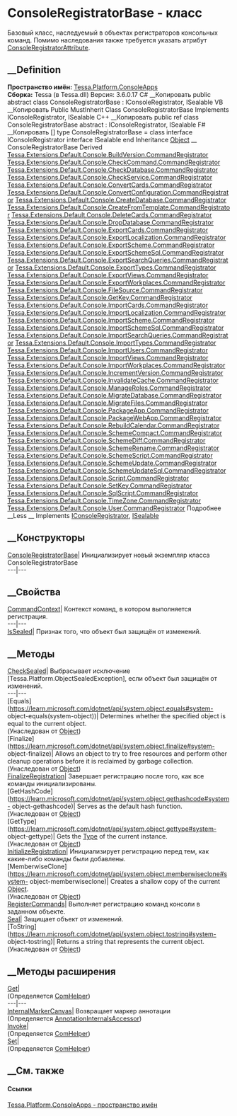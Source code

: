 # ConsoleRegistratorBase - класс
Базовый класс, наследуемый в объектах регистраторов консольных команд. Помимо
наследования также требуется указать атрибут
[ConsoleRegistratorAttribute](T_Tessa_Platform_ConsoleApps_ConsoleRegistratorAttribute.htm).
## __Definition
 **Пространство имён:**
[Tessa.Platform.ConsoleApps](N_Tessa_Platform_ConsoleApps.htm)  
 **Сборка:** Tessa (в Tessa.dll) Версия: 3.6.0.17
C# __Копировать
     public abstract class ConsoleRegistratorBase : IConsoleRegistrator, 
    	ISealable
VB __Копировать
     Public MustInherit Class ConsoleRegistratorBase
    	Implements IConsoleRegistrator, ISealable
C++ __Копировать
     public ref class ConsoleRegistratorBase abstract : IConsoleRegistrator, 
    	ISealable
F# __Копировать
     [<AbstractClassAttribute>]
    type ConsoleRegistratorBase = 
        class
            interface IConsoleRegistrator
            interface ISealable
        end
Inheritance
    [Object](https://learn.microsoft.com/dotnet/api/system.object) __ ConsoleRegistratorBase
Derived
[Tessa.Extensions.Default.Console.BuildVersion.CommandRegistrator](T_Tessa_Extensions_Default_Console_BuildVersion_CommandRegistrator.htm)
[Tessa.Extensions.Default.Console.CheckCommand.CommandRegistrator](T_Tessa_Extensions_Default_Console_CheckCommand_CommandRegistrator.htm)
[Tessa.Extensions.Default.Console.CheckDatabase.CommandRegistrator](T_Tessa_Extensions_Default_Console_CheckDatabase_CommandRegistrator.htm)
[Tessa.Extensions.Default.Console.CheckService.CommandRegistrator](T_Tessa_Extensions_Default_Console_CheckService_CommandRegistrator.htm)
[Tessa.Extensions.Default.Console.ConvertCards.CommandRegistrator](T_Tessa_Extensions_Default_Console_ConvertCards_CommandRegistrator.htm)
[Tessa.Extensions.Default.Console.ConvertConfiguration.CommandRegistrator](T_Tessa_Extensions_Default_Console_ConvertConfiguration_CommandRegistrator.htm)
[Tessa.Extensions.Default.Console.CreateDatabase.CommandRegistrator](T_Tessa_Extensions_Default_Console_CreateDatabase_CommandRegistrator.htm)
[Tessa.Extensions.Default.Console.CreateFromTemplate.CommandRegistrator](T_Tessa_Extensions_Default_Console_CreateFromTemplate_CommandRegistrator.htm)
[Tessa.Extensions.Default.Console.DeleteCards.CommandRegistrator](T_Tessa_Extensions_Default_Console_DeleteCards_CommandRegistrator.htm)
[Tessa.Extensions.Default.Console.DropDatabase.CommandRegistrator](T_Tessa_Extensions_Default_Console_DropDatabase_CommandRegistrator.htm)
[Tessa.Extensions.Default.Console.ExportCards.CommandRegistrator](T_Tessa_Extensions_Default_Console_ExportCards_CommandRegistrator.htm)
[Tessa.Extensions.Default.Console.ExportLocalization.CommandRegistrator](T_Tessa_Extensions_Default_Console_ExportLocalization_CommandRegistrator.htm)
[Tessa.Extensions.Default.Console.ExportScheme.CommandRegistrator](T_Tessa_Extensions_Default_Console_ExportScheme_CommandRegistrator.htm)
[Tessa.Extensions.Default.Console.ExportSchemeSql.CommandRegistrator](T_Tessa_Extensions_Default_Console_ExportSchemeSql_CommandRegistrator.htm)
[Tessa.Extensions.Default.Console.ExportSearchQueries.CommandRegistrator](T_Tessa_Extensions_Default_Console_ExportSearchQueries_CommandRegistrator.htm)
[Tessa.Extensions.Default.Console.ExportTypes.CommandRegistrator](T_Tessa_Extensions_Default_Console_ExportTypes_CommandRegistrator.htm)
[Tessa.Extensions.Default.Console.ExportViews.CommandRegistrator](T_Tessa_Extensions_Default_Console_ExportViews_CommandRegistrator.htm)
[Tessa.Extensions.Default.Console.ExportWorkplaces.CommandRegistrator](T_Tessa_Extensions_Default_Console_ExportWorkplaces_CommandRegistrator.htm)
[Tessa.Extensions.Default.Console.FileSource.CommandRegistrator](T_Tessa_Extensions_Default_Console_FileSource_CommandRegistrator.htm)
[Tessa.Extensions.Default.Console.GetKey.CommandRegistrator](T_Tessa_Extensions_Default_Console_GetKey_CommandRegistrator.htm)
[Tessa.Extensions.Default.Console.ImportCards.CommandRegistrator](T_Tessa_Extensions_Default_Console_ImportCards_CommandRegistrator.htm)
[Tessa.Extensions.Default.Console.ImportLocalization.CommandRegistrator](T_Tessa_Extensions_Default_Console_ImportLocalization_CommandRegistrator.htm)
[Tessa.Extensions.Default.Console.ImportScheme.CommandRegistrator](T_Tessa_Extensions_Default_Console_ImportScheme_CommandRegistrator.htm)
[Tessa.Extensions.Default.Console.ImportSchemeSql.CommandRegistrator](T_Tessa_Extensions_Default_Console_ImportSchemeSql_CommandRegistrator.htm)
[Tessa.Extensions.Default.Console.ImportSearchQueries.CommandRegistrator](T_Tessa_Extensions_Default_Console_ImportSearchQueries_CommandRegistrator.htm)
[Tessa.Extensions.Default.Console.ImportTypes.CommandRegistrator](T_Tessa_Extensions_Default_Console_ImportTypes_CommandRegistrator.htm)
[Tessa.Extensions.Default.Console.ImportUsers.CommandRegistrator](T_Tessa_Extensions_Default_Console_ImportUsers_CommandRegistrator.htm)
[Tessa.Extensions.Default.Console.ImportViews.CommandRegistrator](T_Tessa_Extensions_Default_Console_ImportViews_CommandRegistrator.htm)
[Tessa.Extensions.Default.Console.ImportWorkplaces.CommandRegistrator](T_Tessa_Extensions_Default_Console_ImportWorkplaces_CommandRegistrator.htm)
[Tessa.Extensions.Default.Console.IncrementVersion.CommandRegistrator](T_Tessa_Extensions_Default_Console_IncrementVersion_CommandRegistrator.htm)
[Tessa.Extensions.Default.Console.InvalidateCache.CommandRegistrator](T_Tessa_Extensions_Default_Console_InvalidateCache_CommandRegistrator.htm)
[Tessa.Extensions.Default.Console.ManageRoles.CommandRegistrator](T_Tessa_Extensions_Default_Console_ManageRoles_CommandRegistrator.htm)
[Tessa.Extensions.Default.Console.MigrateDatabase.CommandRegistrator](T_Tessa_Extensions_Default_Console_MigrateDatabase_CommandRegistrator.htm)
[Tessa.Extensions.Default.Console.MigrateFiles.CommandRegistrator](T_Tessa_Extensions_Default_Console_MigrateFiles_CommandRegistrator.htm)
[Tessa.Extensions.Default.Console.PackageApp.CommandRegistrator](T_Tessa_Extensions_Default_Console_PackageApp_CommandRegistrator.htm)
[Tessa.Extensions.Default.Console.PackageWebApp.CommandRegistrator](T_Tessa_Extensions_Default_Console_PackageWebApp_CommandRegistrator.htm)
[Tessa.Extensions.Default.Console.RebuildCalendar.CommandRegistrator](T_Tessa_Extensions_Default_Console_RebuildCalendar_CommandRegistrator.htm)
[Tessa.Extensions.Default.Console.SchemeCompact.CommandRegistrator](T_Tessa_Extensions_Default_Console_SchemeCompact_CommandRegistrator.htm)
[Tessa.Extensions.Default.Console.SchemeDiff.CommandRegistrator](T_Tessa_Extensions_Default_Console_SchemeDiff_CommandRegistrator.htm)
[Tessa.Extensions.Default.Console.SchemeRename.CommandRegistrator](T_Tessa_Extensions_Default_Console_SchemeRename_CommandRegistrator.htm)
[Tessa.Extensions.Default.Console.SchemeScript.CommandRegistrator](T_Tessa_Extensions_Default_Console_SchemeScript_CommandRegistrator.htm)
[Tessa.Extensions.Default.Console.SchemeUpdate.CommandRegistrator](T_Tessa_Extensions_Default_Console_SchemeUpdate_CommandRegistrator.htm)
[Tessa.Extensions.Default.Console.SchemeUpdateSql.CommandRegistrator](T_Tessa_Extensions_Default_Console_SchemeUpdateSql_CommandRegistrator.htm)
[Tessa.Extensions.Default.Console.Script.CommandRegistrator](T_Tessa_Extensions_Default_Console_Script_CommandRegistrator.htm)
[Tessa.Extensions.Default.Console.SetKey.CommandRegistrator](T_Tessa_Extensions_Default_Console_SetKey_CommandRegistrator.htm)
[Tessa.Extensions.Default.Console.SqlScript.CommandRegistrator](T_Tessa_Extensions_Default_Console_SqlScript_CommandRegistrator.htm)
[Tessa.Extensions.Default.Console.TimeZone.CommandRegistrator](T_Tessa_Extensions_Default_Console_TimeZone_CommandRegistrator.htm)
[Tessa.Extensions.Default.Console.User.CommandRegistrator](T_Tessa_Extensions_Default_Console_User_CommandRegistrator.htm)
Подробнее __Less __
Implements
    [IConsoleRegistrator](T_Tessa_Platform_ConsoleApps_IConsoleRegistrator.htm), [ISealable](T_Tessa_Platform_ISealable.htm)
##  __Конструкторы
[ConsoleRegistratorBase](M_Tessa_Platform_ConsoleApps_ConsoleRegistratorBase__ctor.htm)|
Инициализирует новый экземпляр класса ConsoleRegistratorBase  
---|---  
##  __Свойства
[CommandContext](P_Tessa_Platform_ConsoleApps_ConsoleRegistratorBase_CommandContext.htm)|
Контекст команд, в котором выполняется регистрация.  
---|---  
[IsSealed](P_Tessa_Platform_ConsoleApps_ConsoleRegistratorBase_IsSealed.htm)|
Признак того, что объект был защищён от изменений.  
##  __Методы
[CheckSealed](M_Tessa_Platform_ConsoleApps_ConsoleRegistratorBase_CheckSealed.htm)|
Выбрасывает исключение [Tessa.Platform.ObjectSealedException], если объект был
защищён от изменений.  
---|---  
[Equals](https://learn.microsoft.com/dotnet/api/system.object.equals#system-
object-equals\(system-object\))| Determines whether the specified object is
equal to the current object.  
(Унаследован от
[Object](https://learn.microsoft.com/dotnet/api/system.object))  
[Finalize](https://learn.microsoft.com/dotnet/api/system.object.finalize#system-
object-finalize)| Allows an object to try to free resources and perform other
cleanup operations before it is reclaimed by garbage collection.  
(Унаследован от
[Object](https://learn.microsoft.com/dotnet/api/system.object))  
[FinalizeRegistration](M_Tessa_Platform_ConsoleApps_ConsoleRegistratorBase_FinalizeRegistration.htm)|
Завершает регистрацию после того, как все команды инициализированы.  
[GetHashCode](https://learn.microsoft.com/dotnet/api/system.object.gethashcode#system-
object-gethashcode)| Serves as the default hash function.  
(Унаследован от
[Object](https://learn.microsoft.com/dotnet/api/system.object))  
[GetType](https://learn.microsoft.com/dotnet/api/system.object.gettype#system-
object-gettype)| Gets the
[Type](https://learn.microsoft.com/dotnet/api/system.type) of the current
instance.  
(Унаследован от
[Object](https://learn.microsoft.com/dotnet/api/system.object))  
[InitializeRegistration](M_Tessa_Platform_ConsoleApps_ConsoleRegistratorBase_InitializeRegistration.htm)|
Инициализирует регистрацию перед тем, как какие-либо команды были добавлены.  
[MemberwiseClone](https://learn.microsoft.com/dotnet/api/system.object.memberwiseclone#system-
object-memberwiseclone)| Creates a shallow copy of the current
[Object](https://learn.microsoft.com/dotnet/api/system.object).  
(Унаследован от
[Object](https://learn.microsoft.com/dotnet/api/system.object))  
[RegisterCommands](M_Tessa_Platform_ConsoleApps_ConsoleRegistratorBase_RegisterCommands.htm)|
Выполняет регистрацию команд консоли в заданном объекте.  
[Seal](M_Tessa_Platform_ConsoleApps_ConsoleRegistratorBase_Seal.htm)| Защищает
объект от изменений.  
[ToString](https://learn.microsoft.com/dotnet/api/system.object.tostring#system-
object-tostring)| Returns a string that represents the current object.  
(Унаследован от
[Object](https://learn.microsoft.com/dotnet/api/system.object))  
##  __Методы расширения
[Get](M_Tessa_Extensions_Default_Client_EDS_ComHelper_Get.htm)|  
(Определяется
[ComHelper](T_Tessa_Extensions_Default_Client_EDS_ComHelper.htm))  
---|---  
[InternalMarkerCanvas](M_Tessa_UI_Views_Charting_Annotations_AnnotationInternalsAccessor_InternalMarkerCanvas.htm)|
Возвращает маркер аннотации  
(Определяется
[AnnotationInternalsAccessor](T_Tessa_UI_Views_Charting_Annotations_AnnotationInternalsAccessor.htm))  
[Invoke](M_Tessa_Extensions_Default_Client_EDS_ComHelper_Invoke.htm)|  
(Определяется
[ComHelper](T_Tessa_Extensions_Default_Client_EDS_ComHelper.htm))  
[Set](M_Tessa_Extensions_Default_Client_EDS_ComHelper_Set.htm)|  
(Определяется
[ComHelper](T_Tessa_Extensions_Default_Client_EDS_ComHelper.htm))  
##  __См. также
#### Ссылки
[Tessa.Platform.ConsoleApps - пространство
имён](N_Tessa_Platform_ConsoleApps.htm)
